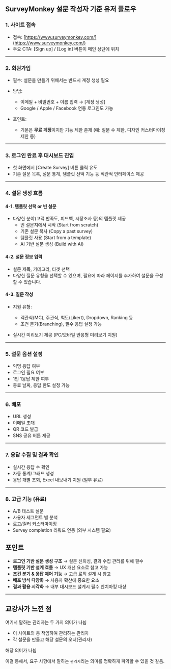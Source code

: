 ## SurveyMonkey 설문 작성자 기준 유저 플로우

### 1. 사이트 접속

- 접속: [https://www.surveymonkey.com/](https://www.surveymonkey.com/)
- 주요 CTA: [Sign up] / [Log in] 버튼이 메인 상단에 위치

---

### 2. 회원가입

- 필수: 설문을 만들기 위해서는 반드시 계정 생성 필요
- 방법:

  - 이메일 + 비밀번호 + 이름 입력 → [계정 생성]
  - Google / Apple / Facebook 연동 로그인도 가능

- 포인트:

  - 기본은 **무료 계정**이지만 기능 제한 존재 (예: 질문 수 제한, 디자인 커스터마이징 제한 등)

---

### 3. 로그인 완료 후 대시보드 진입

- 첫 화면에서 [Create Survey] 버튼 클릭 유도
- 기존 설문 목록, 설문 통계, 템플릿 선택 기능 등 직관적 인터페이스 제공

---

### 4. 설문 생성 흐름

#### 4-1. 템플릿 선택 or 빈 설문

- 다양한 분야(고객 만족도, 피드백, 시장조사 등)의 템플릿 제공
  - 빈 설문지에서 시작 (Start from scratch)
  - 기존 설문 복사 (Copy a past survey)
  - 템플릿 사용 (Start from a template)
  - AI 기반 설문 생성 (Build with AI)

#### 4-2. 설문 정보 입력

- 설문 제목, 카테고리, 타겟 선택
- 다양한 질문 유형을 선택할 수 있으며, 필요에 따라 페이지를 추가하여 설문을 구성할 수 있습니다.

#### 4-3. 질문 작성

- 지원 유형:

  - 객관식(MC), 주관식, 척도(Likert), Dropdown, Ranking 등
  - 조건 분기(Branching), 필수 응답 설정 가능

- 실시간 미리보기 제공 (PC/모바일 반응형 미리보기 지원)

---

### 5. 설문 옵션 설정

- 익명 응답 여부
- 로그인 필요 여부
- 1인 1응답 제한 여부
- 종료 날짜, 응답 한도 설정 가능

---

### 6. 배포

- URL 생성
- 이메일 초대
- QR 코드 발급
- SNS 공유 버튼 제공

---

### 7. 응답 수집 및 결과 확인

- 실시간 응답 수 확인
- 자동 통계/그래프 생성
- 응답 개별 조회, Excel 내보내기 지원 (일부 유료)

---

### 8. 고급 기능 (유료)

- A/B 테스트 설문
- 사용자 세그먼트 별 분석
- 로고/컬러 커스터마이징
- Survey completion 리워드 연동 (외부 시스템 필요)

## 포인트

- **로그인 기반 설문 생성 구조** → 설문 신뢰성, 결과 수집 관리를 위해 필수
- **템플릿 기반 설계 흐름** → UX 개선 요소로 참고 가능
- **조건 분기 & 응답 제어 기능** → 고급 로직 설계 시 참고
- **배포 방식 다양화** → 사용자 확산에 중요한 요소
- **결과 활용 시각화** → 내부 대시보드 설계시 필수 벤치마킹 대상

---

## 교강사가 느낀 점

여기서 말하는 관리자는 두 가지 의미가 나뉨

- 이 사이트의 총 책임하여 관리하는 관리자
- 각 설문을 만들고 해당 설문의 오너(관리자)

해당 의미가 나뉨

이걸 통해서, 요구 사항에서 말하는 `관리자`라는 의미를 명확하게 파악할 수 있을 것 같음.
